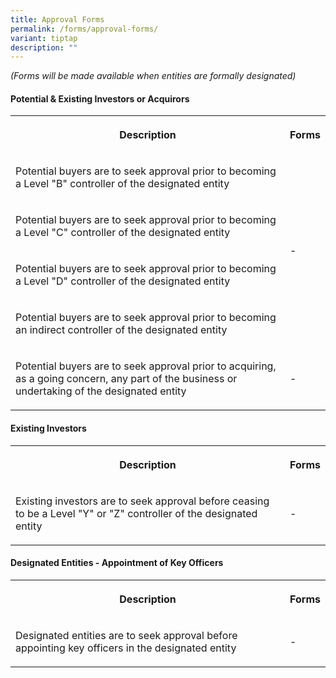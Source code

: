 ```yaml
---
title: Approval Forms
permalink: /forms/approval-forms/
variant: tiptap
description: ""
---
```

<p><em>(Forms will be made available when entities are formally designated)</em>
</p>
<h4><strong>Potential &amp; Existing Investors or Acquirors</strong></h4>
<table>
<tbody>
<tr>
<th rowspan="1" colspan="1">
<p>Description</p>
</th>
<th rowspan="1" colspan="1">
<p>Forms</p>
</th>
</tr>
<tr>
<td rowspan="1" colspan="1">
<p>Potential buyers are to seek approval prior to becoming a Level "B" controller
of the designated entity</p>
</td>
<td rowspan="4" colspan="1">
<p>-</p>
</td>
</tr>
<tr>
<td rowspan="1" colspan="1">
<p>Potential buyers are to seek approval prior to becoming a Level "C" controller
of the designated entity</p>
</td>
</tr>
<tr>
<td rowspan="1" colspan="1">
<p>Potential buyers are to seek approval prior to becoming a Level "D" controller
of the designated entity</p>
</td>
</tr>
<tr>
<td rowspan="1" colspan="1">
<p>Potential buyers are to seek approval prior to becoming an indirect controller
of the designated entity</p>
</td>
</tr>
<tr>
<td rowspan="1" colspan="1">
<p>Potential buyers are to seek approval prior to acquiring, as a going concern,
any part of the business or undertaking of the designated entity</p>
</td>
<td rowspan="1" colspan="1">
<p>-</p>
</td>
</tr>
</tbody>
</table>
<h4><strong>Existing Investors</strong></h4>
<table>
<tbody>
<tr>
<th rowspan="1" colspan="1">
<p>Description</p>
</th>
<th rowspan="1" colspan="1">
<p>Forms</p>
</th>
</tr>
<tr>
<td rowspan="1" colspan="1">
<p>Existing investors are to seek approval before ceasing to be a Level "Y"
or "Z" controller of the designated entity</p>
</td>
<td rowspan="1" colspan="1">
<p>-</p>
</td>
</tr>
</tbody>
</table>
<h4><strong>Designated Entities - Appointment of Key Officers</strong></h4>
<table>
<tbody>
<tr>
<th rowspan="1" colspan="1">
<p>Description</p>
</th>
<th rowspan="1" colspan="1">
<p>Forms</p>
</th>
</tr>
<tr>
<td rowspan="1" colspan="1">
<p>Designated entities are to seek approval before appointing key officers
in the designated entity</p>
</td>
<td rowspan="1" colspan="1">
<p>-</p>
</td>
</tr>
</tbody>
</table>
<p></p>
<p></p>